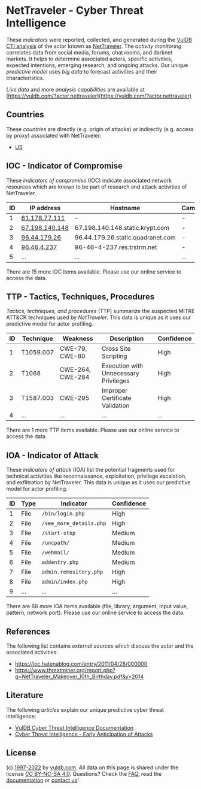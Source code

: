 # NetTraveler - Cyber Threat Intelligence

These _indicators_ were reported, collected, and generated during the [VulDB CTI analysis](https://vuldb.com/?kb.cti) of the actor known as [NetTraveler](https://vuldb.com/?actor.nettraveler). The _activity monitoring_ correlates data from social media, forums, chat rooms, and darknet markets. It helps to determine associated actors, specific activities, expected intentions, emerging research, and ongoing attacks. Our unique _predictive model_ uses _big data_ to forecast activities and their characteristics.

_Live data_ and more _analysis capabilities_ are available at [https://vuldb.com/?actor.nettraveler](https://vuldb.com/?actor.nettraveler)

## Countries

These _countries_ are directly (e.g. origin of attacks) or indirectly (e.g. access by proxy) associated with NetTraveler:

* [US](https://vuldb.com/?country.us)

## IOC - Indicator of Compromise

These _indicators of compromise_ (IOC) indicate associated network resources which are known to be part of research and attack activities of NetTraveler.

ID | IP address | Hostname | Campaign | Confidence
-- | ---------- | -------- | -------- | ----------
1 | [61.178.77.111](https://vuldb.com/?ip.61.178.77.111) | - | - | High
2 | [67.198.140.148](https://vuldb.com/?ip.67.198.140.148) | 67.198.140.148.static.krypt.com | - | High
3 | [96.44.179.26](https://vuldb.com/?ip.96.44.179.26) | 96.44.179.26.static.quadranet.com | - | High
4 | [96.46.4.237](https://vuldb.com/?ip.96.46.4.237) | 96-46-4-237.res.trstrm.net | - | High
5 | ... | ... | ... | ...

There are 15 more IOC items available. Please use our online service to access the data.

## TTP - Tactics, Techniques, Procedures

_Tactics, techniques, and procedures_ (TTP) summarize the suspected MITRE ATT&CK techniques used by _NetTraveler_. This data is unique as it uses our predictive model for actor profiling.

ID | Technique | Weakness | Description | Confidence
-- | --------- | -------- | ----------- | ----------
1 | T1059.007 | CWE-79, CWE-80 | Cross Site Scripting | High
2 | T1068 | CWE-264, CWE-284 | Execution with Unnecessary Privileges | High
3 | T1587.003 | CWE-295 | Improper Certificate Validation | High
4 | ... | ... | ... | ...

There are 1 more TTP items available. Please use our online service to access the data.

## IOA - Indicator of Attack

These _indicators of attack_ (IOA) list the potential fragments used for technical activities like reconnaissance, exploitation, privilege escalation, and exfiltration by NetTraveler. This data is unique as it uses our predictive model for actor profiling.

ID | Type | Indicator | Confidence
-- | ---- | --------- | ----------
1 | File | `/bin/login.php` | High
2 | File | `/see_more_details.php` | High
3 | File | `/start-stop` | Medium
4 | File | `/uncpath/` | Medium
5 | File | `/webmail/` | Medium
6 | File | `addentry.php` | Medium
7 | File | `admin.remository.php` | High
8 | File | `admin/index.php` | High
9 | ... | ... | ...

There are 68 more IOA items available (file, library, argument, input value, pattern, network port). Please use our online service to access the data.

## References

The following list contains _external sources_ which discuss the actor and the associated activities:

* https://ioc.hatenablog.com/entry/2011/04/28/000000
* https://www.threatminer.org/report.php?q=NetTraveler_Makeover_10th_Birthday.pdf&y=2014

## Literature

The following _articles_ explain our unique predictive cyber threat intelligence:

* [VulDB Cyber Threat Intelligence Documentation](https://vuldb.com/?kb.cti)
* [Cyber Threat Intelligence - Early Anticipation of Attacks](https://www.scip.ch/en/?labs.20201022)

## License

(c) [1997-2022](https://vuldb.com/?kb.changelog) by [vuldb.com](https://vuldb.com/?kb.about). All data on this page is shared under the license [CC BY-NC-SA 4.0](https://creativecommons.org/licenses/by-nc-sa/4.0/). Questions? Check the [FAQ](https://vuldb.com/?kb.faq), read the [documentation](https://vuldb.com/?kb) or [contact us](https://vuldb.com/?contact)!
